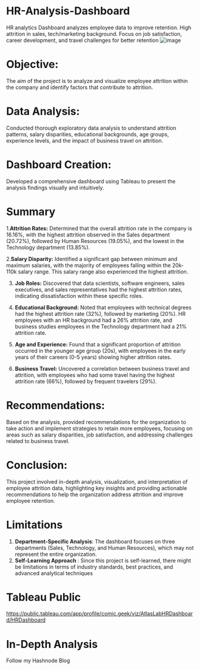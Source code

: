 # HR-Analysis-Dashboard
HR analytics Dashboard analyzes employee data to improve retention. High attrition in sales, tech/marketing background. Focus on job satisfaction, career development, and travel challenges for better retention
![image](https://github.com/Preeyal/HR-Analysis-Dashboard/assets/98450775/684d8753-ebec-4026-8cb7-c198283180e5)

# Objective: 
The aim of the project is to analyze and visualize employee attrition within the company and identify factors that contribute to attrition.

# Data Analysis: 
Conducted thorough exploratory data analysis to understand attrition patterns, salary disparities, educational backgrounds, age groups, experience levels, and the impact of business travel on attrition.

# Dashboard Creation: 
Developed a comprehensive dashboard using Tableau to present the analysis findings visually and intuitively.

# Summary
1.**Attrition Rates:** Determined that the overall attrition rate in the company is 16.16%, with the highest attrition observed in the Sales department (20.72%), followed by Human Resources (19.05%), and the lowest in the Technology department (13.85%).

2.**Salary Disparity:** Identified a significant gap between minimum and maximum salaries, with the majority of employees falling within the 20k-110k salary range. This salary range also experienced the highest attrition.

3. **Job Roles:** Discovered that data scientists, software engineers, sales executives, and sales representatives had the highest attrition rates, indicating dissatisfaction within these specific roles.

4. **Educational Background:** Noted that employees with technical degrees had the highest attrition rate (32%), followed by marketing (20%). HR employees with an HR background had a 26% attrition rate, and business studies employees in the Technology department had a 21% attrition rate.

5. **Age and Experience:** Found that a significant proportion of attrition occurred in the younger age group (20s), with employees in the early years of their careers (0-5 years) showing higher attrition rates.

6. **Business Travel:** Uncovered a correlation between business travel and attrition, with employees who had some travel having the highest attrition rate (66%), followed by frequent travelers (29%).

# Recommendations: 
Based on the analysis, provided recommendations for the organization to take action and implement strategies to retain more employees, focusing on areas such as salary disparities, job satisfaction, and addressing challenges related to business travel.

# Conclusion:
This project involved in-depth analysis, visualization, and interpretation of employee attrition data, highlighting key insights and providing actionable recommendations to help the organization address attrition and improve employee retention.

# Limitations
1. **Department-Specific Analysis**: The dashboard focuses on three departments (Sales, Technology, and Human Resources), which may not represent the entire organization.
2. **Self-Learning Approach** : Since this project is self-learned, there might be limitations in terms of industry standards, best practices, and advanced analytical techniques

# Tableau Public
https://public.tableau.com/app/profile/comic.geek/viz/AtlasLabHRDashboard/HRDashboard

# In-Depth Analysis
Follow my Hashnode Blog 
